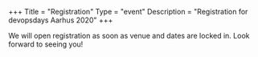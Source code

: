 +++
Title = "Registration"
Type = "event"
Description = "Registration for devopsdays Aarhus 2020"
+++

We will open registration as soon as venue and dates are locked in. Look forward to seeing you!